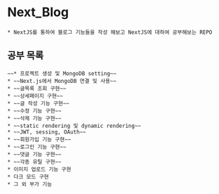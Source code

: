 # Next_Blog
    * NextJS를 통하여 블로그 기능들을 작성 해보고 NextJS에 대하여 공부해보는 REPO

## 공부 목록
    ~~* 프로젝트 생성 및 MongoDB setting~~
    * ~~Next.js에서 MongoDB 연결 및 사용~~
    * ~~글목록 조회 구현~~
    * ~~상세페이지 구현~~
    * ~~글 작성 기능 구현~~
    * ~~수정 기능 구현~~
    * ~~삭제 기능 구현~~
    * ~~static rendering 및 dynamic rendering~~
    * ~~JWT, sessing, OAuth~~
    * ~~회원가입 기능 구현~~
    * ~~로그인 기능 구현~~
    * ~~댓글 기능 구현~~
    * ~~각종 유틸 구현~~
    * 이미지 업로드 기능 구현
    * 다크 모드 구현
    * 그 외 부가 기능
